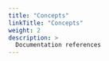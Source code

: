 ```yaml
---
title: "Concepts"
linkTitle: "Concepts"
weight: 2
description: >
  Documentation references
---
```

